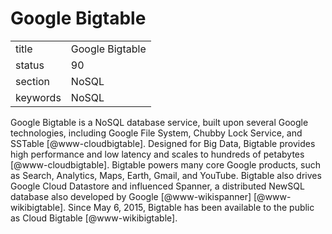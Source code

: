 # Google Bigtable


|          |                 |
| -------- | --------------- |
| title    | Google Bigtable | 
| status   | 90              |
| section  | NoSQL           |
| keywords | NoSQL           |



Google Bigtable is a NoSQL database service, built upon several Google
technologies, including Google File System, Chubby Lock Service, and
SSTable [@www-cloudbigtable].  Designed for Big Data, Bigtable
provides high performance and low latency and scales to hundreds of
petabytes [@www-cloudbigtable]. Bigtable powers many core Google
products, such as Search, Analytics, Maps, Earth, Gmail, and
YouTube. Bigtable also drives Google Cloud Datastore and influenced
Spanner, a distributed NewSQL database also developed by Google
[@www-wikispanner] [@www-wikibigtable].  Since May 6,
2015, Bigtable has been available to the public as Cloud Bigtable
[@www-wikibigtable].

